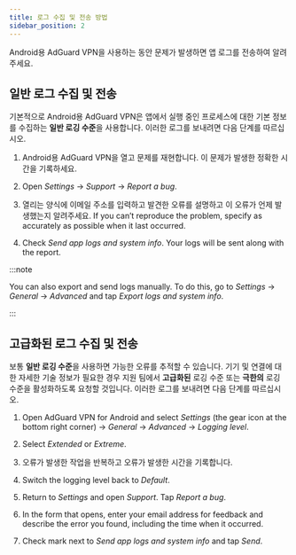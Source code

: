 ```yaml
---
title: 로그 수집 및 전송 방법
sidebar_position: 2
---
```


Android용 AdGuard VPN을 사용하는 동안 문제가 발생하면 앱 로그를 전송하여 알려주세요.

## 일반 로그 수집 및 전송

기본적으로 Android용 AdGuard VPN은 앱에서 실행 중인 프로세스에 대한 기본 정보를 수집하는 **일반 로깅 수준**을 사용합니다. 이러한 로그를 보내려면 다음 단계를 따르십시오.

1. Android용 AdGuard VPN을 열고 문제를 재현합니다. 이 문제가 발생한 정확한 시간을 기록하세요.

1. Open *Settings* → *Support* → *Report a bug*.

1. 열리는 양식에 이메일 주소를 입력하고 발견한 오류를 설명하고 이 오류가 언제 발생했는지 알려주세요. If you can’t reproduce the problem, specify as accurately as possible when it last occurred.

1. Check *Send app logs and system info*. Your logs will be sent along with the report.

:::note

You can also export and send logs manually. To do this, go to *Settings* → *General* → *Advanced* and tap *Export logs and system info*.

:::

## 고급화된 로그 수집 및 전송

보통 **일반 로깅 수준**을 사용하면 가능한 오류를 추적할 수 있습니다. 기기 및 연결에 대한 자세한 기술 정보가 필요한 경우 지원 팀에서 **고급화된** 로깅 수준 또는 **극한의** 로깅 수준을 활성화하도록 요청할 것입니다. 이러한 로그를 보내려면 다음 단계를 따르십시오.

1. Open AdGuard VPN for Android and select *Settings* (the gear icon at the bottom right corner) → *General* → *Advanced* → *Logging level*.

1. Select *Extended* or *Extreme*.

1. 오류가 발생한 작업을 반복하고 오류가 발생한 시간을 기록합니다.

1. Switch the logging level back to *Default*.

1. Return to *Settings* and open *Support*. Tap *Report a bug*.

1. In the form that opens, enter your email address for feedback and describe the error you found, including the time when it occurred.

1. Check mark next to *Send app logs and system info* and tap *Send*.
